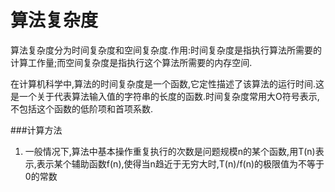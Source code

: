 # 算法复杂度

算法复杂度分为时间复杂度和空间复杂度.作用:时间复杂度是指执行算法所需要的计算工作量;而空间复杂度是指执行这个算法所需要的内存空间.

在计算机科学中,算法的时间复杂度是一个函数,它定性描述了该算法的运行时间.这是一个关于代表算法输入值的字符串的长度的函数.时间复杂度常用大O符号表示,不包括这个函数的低阶项和首项系数.

###计算方法

1. 一般情况下,算法中基本操作重复执行的次数是问题规模n的某个函数,用T(n)表示,表示某个辅助函数f(n),使得当n趋近于无穷大时,T(n)/f(n)的极限值为不等于0的常数